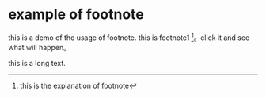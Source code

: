 # example of footnote

this is a demo of the usage of footnote.
this is footnote1 [^1]。click it and see what will happen。

this is a long text.



[^1]: this is the explanation of footnote